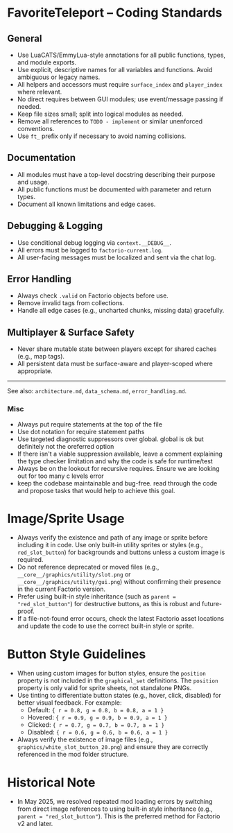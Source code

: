 # FavoriteTeleport – Coding Standards

## General
- Use LuaCATS/EmmyLua-style annotations for all public functions, types, and module exports.
- Use explicit, descriptive names for all variables and functions. Avoid ambiguous or legacy names.
- All helpers and accessors must require `surface_index` and `player_index` where relevant.
- No direct requires between GUI modules; use event/message passing if needed.
- Keep file sizes small; split into logical modules as needed.
- Remove all references to `TODO - implement` or similar unenforced conventions.
- Use `ft_` prefix only if necessary to avoid naming collisions.

## Documentation
- All modules must have a top-level docstring describing their purpose and usage.
- All public functions must be documented with parameter and return types.
- Document all known limitations and edge cases.

## Debugging & Logging
- Use conditional debug logging via `context.__DEBUG__`.
- All errors must be logged to `factorio-current.log`.
- All user-facing messages must be localized and sent via the chat log.

## Error Handling
- Always check `.valid` on Factorio objects before use.
- Remove invalid tags from collections.
- Handle all edge cases (e.g., uncharted chunks, missing data) gracefully.

## Multiplayer & Surface Safety
- Never share mutable state between players except for shared caches (e.g., map tags).
- All persistent data must be surface-aware and player-scoped where appropriate.

---

See also: `architecture.md`, `data_schema.md`, `error_handling.md`.

### Misc
- Always put require statements at the top of the file
- Use dot notation for require statement paths
- Use targeted diagnostic suppressors over global. global is ok but definitely not the oreferred option
- If there isn't a viable suppression available, leave a comment explaining the type checker limitation and why the code is safe for runtime/test
- Always be on the lookout for recursive requires. Ensure we are looking out for too many c levels error
- keep the codebase maintainable and bug-free. read through the code and propose tasks that would help to achieve this goal.

# Image/Sprite Usage
- Always verify the existence and path of any image or sprite before including it in code. Use only built-in utility sprites or styles (e.g., `red_slot_button`) for backgrounds and buttons unless a custom image is required.
- Do not reference deprecated or moved files (e.g., `__core__/graphics/utility/slot.png` or `__core__/graphics/utility/gui.png`) without confirming their presence in the current Factorio version.
- Prefer using built-in style inheritance (such as `parent = "red_slot_button"`) for destructive buttons, as this is robust and future-proof.
- If a file-not-found error occurs, check the latest Factorio asset locations and update the code to use the correct built-in style or sprite.

# Button Style Guidelines
- When using custom images for button styles, ensure the `position` property is not included in the `graphical_set` definitions. The `position` property is only valid for sprite sheets, not standalone PNGs.
- Use tinting to differentiate button states (e.g., hover, click, disabled) for better visual feedback. For example:
  - Default: `{ r = 0.8, g = 0.8, b = 0.8, a = 1 }`
  - Hovered: `{ r = 0.9, g = 0.9, b = 0.9, a = 1 }`
  - Clicked: `{ r = 0.7, g = 0.7, b = 0.7, a = 1 }`
  - Disabled: `{ r = 0.6, g = 0.6, b = 0.6, a = 1 }`
- Always verify the existence of image files (e.g., `graphics/white_slot_button_20.png`) and ensure they are correctly referenced in the mod folder structure.

# Historical Note
- In May 2025, we resolved repeated mod loading errors by switching from direct image references to using built-in style inheritance (e.g., `parent = "red_slot_button"`). This is the preferred method for Factorio v2 and later.